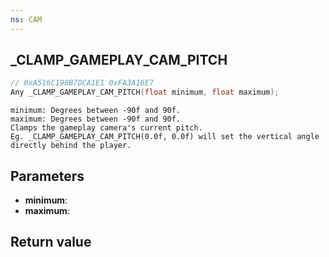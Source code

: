 ```yaml
---
ns: CAM
---
```

## _CLAMP_GAMEPLAY_CAM_PITCH

```c
// 0xA516C198B7DCA1E1 0xFA3A16E7
Any _CLAMP_GAMEPLAY_CAM_PITCH(float minimum, float maximum);
```

```
minimum: Degrees between -90f and 90f.  
maximum: Degrees between -90f and 90f.  
Clamps the gameplay camera's current pitch.  
Eg. _CLAMP_GAMEPLAY_CAM_PITCH(0.0f, 0.0f) will set the vertical angle directly behind the player.  
```

## Parameters
* **minimum**: 
* **maximum**: 

## Return value
